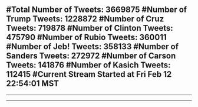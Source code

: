 #Total Number of Tweets: 3669875 
#Number of Trump Tweets: 1228872
#Number of Cruz Tweets: 719878
#Number of Clinton Tweets: 475790
#Number of Rubio Tweets: 360011
#Number of Jeb! Tweets: 358133
#Number of Sanders Tweets: 272972
#Number of Carson Tweets: 141876
#Number of Kasich Tweets: 112415
#Current Stream Started at Fri Feb 12 22:54:01 MST
---
---
---
